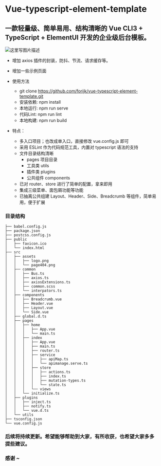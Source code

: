 # Vue-typescript-element-template

## 一款轻量级、简单易用、结构清晰的 Vue CLI3 + TypeScript + ElementUI 开发的企业级后台模板。

![这里写图片描述](./example.gif) 

- 增加 axios 插件的封装，防抖、节流、请求缓存等。
- 增加一些示例页面

- 使用方法
  - git clone https://github.com/forijk/vue-typescript-element-template.git
  - 安装依赖: npm install
  - 本地运行: npm run serve
  - 代码Lint: npm run lint
  - 本地构建: npm run build

- 特点：
  - 多入口项目；也改成单入口，直接修改 vue.config.js 即可
  - 采用 ESLint 作为代码规范工具，内置对 typescript 语法的支持
  - 文件目录结构清晰
    - pages 项目目录
    - 工具类 utils
    - 插件类 plugins
    - 公共组件 components
  - 已对 router、store 进行了简单的配置，拿来即用
  - 集成三级菜单、面包屑功能等功能
  - 已抽离公共组建 Layout、Header、Side、Breadcrumb 等组件，简单易用，便于扩展

### 目录结构

```shell
├── babel.config.js
├── package.json
├── postcss.config.js
├── public
│   ├── favicon.ico
│   └── index.html
├── src
│   ├── assets
│   │   ├── logo.png
│   │   └── page404.png
│   ├── common
│   │   ├── Bus.ts
│   │   ├── axios.ts
│   │   ├── axiosExtensions.ts
│   │   ├── common.scss
│   │   └── interpators.ts
│   ├── components
│   │   ├── Breadcrumb.vue
│   │   ├── Header.vue
│   │   ├── Layout.vue
│   │   └── Side.vue
│   ├── global.d.ts
│   ├── pages
│   │   ├── home
│   │   │   ├── App.vue
│   │   │   └── main.ts
│   │   ├── index
│   │   │   ├── App.vue
│   │   │   ├── main.ts
│   │   │   ├── router.ts
│   │   │   ├── service
│   │   │   │   ├── apiMap.ts
│   │   │   │   └── apimanage.serve.ts
│   │   │   ├── store
│   │   │   │   ├── actions.ts
│   │   │   │   ├── index.ts
│   │   │   │   ├── mutation-types.ts
│   │   │   │   └── state.ts
│   │   │   └── views
│   │   └── initialize.ts
│   ├── plugins
│   │   ├── inject.ts
│   │   ├── notify.ts
│   │   └── vue.d.ts
│   └── utils
├── tsconfig.json
└── vue.config.js
```

### 后续将持续更新。希望能够帮助到大家，有所收获，也希望大家多多提些建议。

### 感谢 ~
